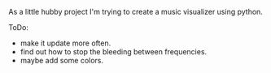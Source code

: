 As a little hubby project I'm trying to create a music visualizer using python.

ToDo:
- make it update more often.
- find out how to stop the bleeding between frequencies.
- maybe add some colors.  
